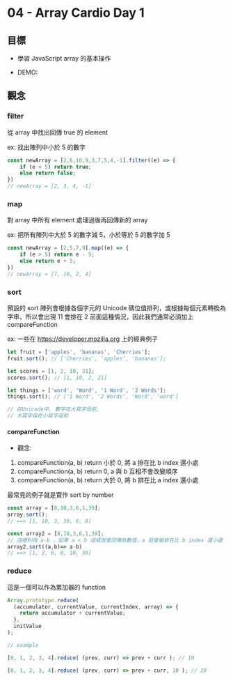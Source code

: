# 04 - Array Cardio Day 1

## 目標

* 學習 JavaScript array 的基本操作

* DEMO: 

## 觀念

### filter

從 array 中找出回傳 true 的 element

ex: 找出陣列中小於 5 的數字

```js
const newArray = [2,6,10,9,3,7,5,4,-1].filter((e) => {
    if (e < 5) return true;
    else return false;
})
// newArray = [2, 3, 4, -1]
```

### map

對 array 中所有 element 處理過後再回傳新的 array

ex: 把所有陣列中大於 5 的數字減 5，小於等於 5 的數字加 5

```js
const newArray = [2,5,7,9].map((e) => {
    if (e > 5) return e - 5;
    else return e + 5;
})
// newArray = [7, 10, 2, 4]
```

### sort

預設的 sort 陣列會根據各個字元的 Unicode 碼位值排列，或根據每個元素轉換為字串，所以會出現 11 會排在 2 前面這種情況，因此我們通常必須加上 compareFunction

ex: 一些在 https://developer.mozilla.org 上的經典例子

```js
let fruit = ['apples', 'bananas', 'Cherries'];
fruit.sort(); // ['Cherries', 'apples', 'bananas'];

let scores = [1, 2, 10, 21]; 
scores.sort(); // [1, 10, 2, 21]

let things = ['word', 'Word', '1 Word', '2 Words'];
things.sort(); // ['1 Word', '2 Words', 'Word', 'word']

// 在Unicode中, 數字在大寫字母前,
// 大寫字母在小寫字母前
```

#### compareFunction

* 觀念:
1. compareFunction(a, b) return 小於 0, 將 a 排在比 b index 還小處
2. compareFunction(a, b) return 0, a 與 b 互相不會改變順序
3. compareFunction(a, b) return 大於 0, 將 b 排在比 a index 還小處

最常見的例子就是實作 sort by number

```js
const array = [8,10,3,6,1,39];
array.sort();
// ==> [1, 10, 3, 39, 6, 8]

const array2 = [8,10,3,6,1,39];
// 這裡利用 a-b ，如果 a < b 這樣就會回傳負數值，a 就會被排在比 b index 還小處
array2.sort((a,b)=> a-b)
// ==> [1, 3, 6, 8, 10, 39]

```

### reduce

這是一個可以作為累加器的 function

```js
Array.prototype.reduce(
  (accumulator, currentValue, currentIndex, array) => {
    return accumulator + currentValue;
  },
  initValue
);

// example

[0, 1, 2, 3, 4].reduce( (prev, curr) => prev + curr ); // 10

[0, 1, 2, 3, 4].reduce( (prev, curr) => prev + curr, 10 ); // 20

```